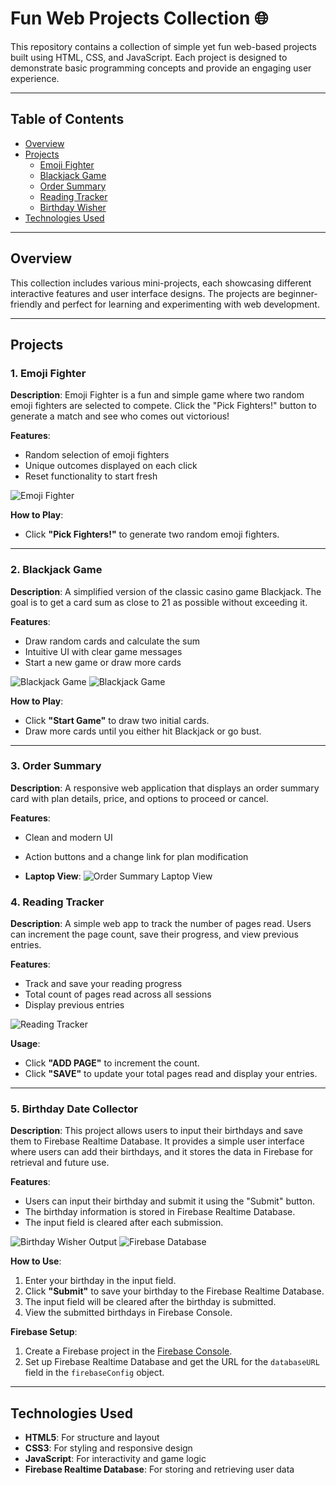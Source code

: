 # Fun Web Projects Collection 🌐

This repository contains a collection of simple yet fun web-based projects built using HTML, CSS, and JavaScript. Each project is designed to demonstrate basic programming concepts and provide an engaging user experience.

---

## Table of Contents
- [Overview](#overview)
- [Projects](#projects)
  - [Emoji Fighter](#emoji-fighter)
  - [Blackjack Game](#blackjack-game)
  - [Order Summary](#order-summary)
  - [Reading Tracker](#reading-tracker)
  - [Birthday Wisher](#birthday-wisher)
- [Technologies Used](#technologies-used)

---

## Overview
This collection includes various mini-projects, each showcasing different interactive features and user interface designs. The projects are beginner-friendly and perfect for learning and experimenting with web development.

---

## Projects

### 1. Emoji Fighter
**Description**: Emoji Fighter is a fun and simple game where two random emoji fighters are selected to compete. Click the "Pick Fighters!" button to generate a match and see who comes out victorious!

**Features**:
- Random selection of emoji fighters
- Unique outcomes displayed on each click
- Reset functionality to start fresh

![Emoji Fighter](Screenshots/EmojiFighter2.png)

**How to Play**:
- Click **"Pick Fighters!"** to generate two random emoji fighters.
  
---

### 2. Blackjack Game
**Description**: A simplified version of the classic casino game Blackjack. The goal is to get a card sum as close to 21 as possible without exceeding it.

**Features**:
- Draw random cards and calculate the sum
- Intuitive UI with clear game messages
- Start a new game or draw more cards

![Blackjack Game](Screenshots/BlackJacks1.png)
![Blackjack Game](Screenshots/BlackJacks2.png)

**How to Play**:
- Click **"Start Game"** to draw two initial cards.
- Draw more cards until you either hit Blackjack or go bust.

---

### 3. Order Summary
**Description**: A responsive web application that displays an order summary card with plan details, price, and options to proceed or cancel.

**Features**:
- Clean and modern UI
- Action buttons and a change link for plan modification

- **Laptop View**:
  ![Order Summary Laptop View](Screenshots/OrderSummary1.png)

### 4. Reading Tracker
**Description**: A simple web app to track the number of pages read. Users can increment the page count, save their progress, and view previous entries.

**Features**:
- Track and save your reading progress
- Total count of pages read across all sessions
- Display previous entries

![Reading Tracker](Screenshots/PageCounter.png)

**Usage**:
- Click **"ADD PAGE"** to increment the count.
- Click **"SAVE"** to update your total pages read and display your entries.

---

### 5. Birthday Date Collector
**Description**: This project allows users to input their birthdays and save them to Firebase Realtime Database. It provides a simple user interface where users can add their birthdays, and it stores the data in Firebase for retrieval and future use.

**Features**:
- Users can input their birthday and submit it using the "Submit" button.
- The birthday information is stored in Firebase Realtime Database.
- The input field is cleared after each submission.

![Birthday Wisher Output](Screenshots/BirthdayDateCollector1.png)
![Firebase Database](Screenshots/BirthdayDateCollector2.png)

**How to Use**:
1. Enter your birthday in the input field.
2. Click **"Submit"** to save your birthday to the Firebase Realtime Database.
3. The input field will be cleared after the birthday is submitted.
4. View the submitted birthdays in Firebase Console.

**Firebase Setup**:
1. Create a Firebase project in the [Firebase Console](https://console.firebase.google.com/).
2. Set up Firebase Realtime Database and get the URL for the `databaseURL` field in the `firebaseConfig` object.

---

## Technologies Used
- **HTML5**: For structure and layout
- **CSS3**: For styling and responsive design
- **JavaScript**: For interactivity and game logic
- **Firebase Realtime Database**: For storing and retrieving user data
